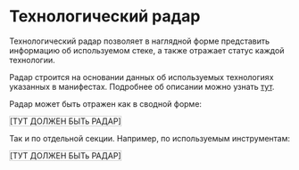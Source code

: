 # Технологический радар

Технологический радар позволяет в наглядной форме представить информацию об используемом стеке, а также 
отражает статус каждой технологии.

Радар строится на основании данных об используемых технологиях указанных в манифестах. Подробнее об описании
можно узнать [тут](/docs/dochub_technologies).

Радар может быть отражен как в сводной форме:

<dochub-object type="radar" style="border: #ccc 1px solid">
    [ТУТ ДОЛЖЕН БЫТь РАДАР]
</dochub-object>


Так и по отдельной секции. Например, по используемым инструментам:

<dochub-object type="radar" subject="tools" style="border: #ccc 1px solid">
    [ТУТ ДОЛЖЕН БЫТь РАДАР]
</dochub-object>



